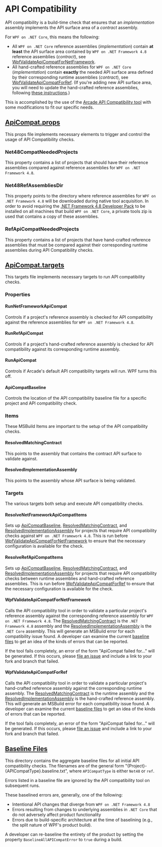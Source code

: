 # API Compatibility
API compatibility is a build-time check that ensures that an _implementation_ assembly implements the API surface area of a _contract_ assembly.

For `WPF on .NET Core`, this means the following:
* All `WPF on .NET Core` reference assemblies (_implementation_) contain **at least** the API surface area contained by `WPF on .NET Framework 4.8` reference assemblies (_contract_), see [WpfValidateApiCompatForNetFramework](#wpfvalidateapicompatfornetframework).
* All hand-crafted reference assemblies for `WPF on .NET Core` (_implementation_) contain **exactly** the needed API surface area defined by their corresponding runtime assemblies (_contract_), see [WpfValidateApiCompatForRef](#wpfvalidateapicompatforref). (If you're adding new API surface area, you will need to update the hand-crafted reference assemblies, following [these instructions](https://github.com/dotnet/wpf/blob/main/Documentation/gen-api.md).)

This is accomplished by the use of the [Arcade API Compatibility tool](https://github.com/dotnet/arcade/blob/main/src/Microsoft.DotNet.ApiCompat) with some modifications to fit our specific needs.

## [ApiCompat.props](/eng/WpfArcadeSdk/tools/ApiCompat.props)
This props file implements necessary elements to trigger and control the usage of API Compatibility checks.
### Net48CompatNeededProjects
This property contains a list of projects that should have their reference assemblies compared against reference assemblies for `WPF on .NET Framework 4.8`.
### Net48RefAssembliesDir
This property points to the directory where reference assemblies for `WPF on .NET Framework 4.8` will be downloaded during native tool acquisition. In order
to avoid requiring the  [.NET Framework 4.8 Developer Pack](https://dotnet.microsoft.com/download/dotnet-framework/net48) to be installed on all machines that build `WPF on .NET Core`, a private tools zip is used that
contains a copy of these assemblies.
### RefApiCompatNeededProjects
This property contains a list of projects that have hand-crafted reference assemblies that must be compared against their corresponding runtime assemblies during API Compatibility checks.

## [ApiCompat.targets](/eng/WpfArcadeSdk/tools/ApiCompat.targets)
This targets file implements necessary targets to run API compatibility checks.
### Properties
#### RunNetFrameworkApiCompat
Controls if a project's reference assembly is checked for API compatibility against the reference assemblies for `WPF on .NET Framework 4.8`.
#### RunRefApiCompat
Controls if a project's hand-crafted reference assembly is checked for API compatibility against its corresponding runtime assembly.
#### RunApiCompat
Controls if Arcade's default API compatibility targets will run.  WPF turns this off.
#### ApiCompatBaseline
Controls the location of the API compatibility baseline file for a specific project and API compatibility check.
### Items
These MSBuild Items are important to the setup of the API compatibility checks.
#### ResolvedMatchingContract
This points to the assembly that contains the contract API surface to validate against.
#### ResolvedImplementationAssembly
This points to the assembly whose API surface is being validated.
### Targets
The various targets both setup and execute API compatibility checks.
#### ResolveNetFrameworkApiCompatItems
Sets up [ApiCompatBaseline](#ApiCompatBaseline), [ResolvedMatchingContract](#ResolvedMatchingContract), and [ResolvedImplementationAssembly](#ResolvedImplementationAssembly) for projects that require
API compatibility checks against `WPF on .NET Framework 4.8`.  This is run before [WpfValidateApiCompatForNetFramework](#WpfValidateApiCompatForNetFramework) to
ensure that the necessary configuration is available for the check.
#### ResolveRefApiCompatItems
Sets up [ApiCompatBaseline](#ApiCompatBaseline), [ResolvedMatchingContract](#ResolvedMatchingContract), and [ResolvedImplementationAssembly](#ResolvedImplementationAssembly) for projects that require
API compatibility checks between runtime assemblies and hand-crafted reference assemblies.  This is run before [WpfValidateApiCompatForRef](#WpfValidateApiCompatForRef) to
ensure that the necessary configuration is available for the check.
#### WpfValidateApiCompatForNetFramework
Calls the API compatibility tool in order to validate a particular project's reference assembly against the corresponding reference assembly for `WPF on .NET Framework 4.8`.
The [ResolvedMatchingContract](#ResolvedMatchingContract) is the `.NET Framework 4.8` assembly and the [ResolvedImplementationAssembly](#ResolvedImplementationAssembly) is the
`.NET Core` assembly.  This will generate an MSBuild error for each compatibility issue found.  A developer can examine the current [baseline files](#Baseline-Files) to get
an idea of the kinds of errors that can be reported.

If the tool fails completely, an error of the form "ApiCompat failed for..." will be generated.  If this occurs, please [file an issue](https://github.com/dotnet/wpf/issues/new/choose) and include a link to your fork and branch that failed.
#### WpfValidateApiCompatForRef
Calls the API compatibility tool in order to validate a particular project's hand-crafted reference assembly against the corresponding runtime assembly.
The [ResolvedMatchingContract](#ResolvedMatchingContract) is the runtime assembly and the [ResolvedImplementationAssembly](#ResolvedImplementationAssembly) is the
hand-crafted reference assembly.  This will generate an MSBuild error for each compatibility issue found.  A developer can examine the current [baseline files](#Baseline-Files) to get
an idea of the kinds of errors that can be reported.

If the tool fails completely, an error of the form "ApiCompat failed for..." will be generated.  If this occurs, please [file an issue](https://github.com/dotnet/wpf/issues/new/choose) and include a link to your fork and branch that failed.
## [Baseline Files](/src/Microsoft.DotNet.Wpf/ApiCompat/Baselines)
This directory contains the aggregate baseline files for all initial API compatibility checks.  The filenames are of the general form
"{Project}-{APICompatType}.baseline.txt", where `APICompatType` is either `Net48` or `ref`.

Errors listed in a baseline file are ignored by the API compatibility tool on subsequent runs.

These baselined errors are, generally, one of the following:
* Intentional API changes that diverge from `WPF on .NET Framework 4.8`
* Errors resulting from changes to underlying assemblies in `.NET Core` that do not adversely affect product functionality
* Errors due to build-specific architecture at the time of baselining (e.g., the split nature of WPF's product build).

A developer can re-baseline the entirety of the product by setting the property `BaselineAllAPICompatError` to `true` during a build.

